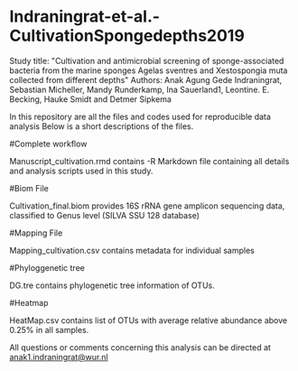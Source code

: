 # Indraningrat-et-al.-CultivationSpongedepths2019
Study title: "Cultivation and antimicrobial screening of sponge-associated bacteria from the marine sponges Agelas sventres and Xestospongia muta collected from different depths"
Authors: Anak Agung Gede Indraningrat, Sebastian Micheller, Mandy Runderkamp, Ina Sauerland1, Leontine. E. Becking, Hauke Smidt and Detmer Sipkema 

In this repository are all the files and codes used for reproducible data analysis 
Below is a short descriptions of the files.

#Complete workflow

Manuscript_cultivation.rmd contains -R Markdown file containing all details and analysis scripts used in this study.

#Biom File

Cultivation_final.biom provides 16S rRNA gene amplicon sequencing data, classified to Genus level (SILVA SSU 128 database)

#Mapping File

Mapping_cultivation.csv contains metadata for individual samples

#Phyloggenetic tree

DG.tre contains phylogenetic tree information of OTUs. 

#Heatmap 

HeatMap.csv contains list of OTUs with average relative abundance above 0.25% in all samples. 

All questions or comments concerning this analysis can be directed at anak1.indraningrat@wur.nl
